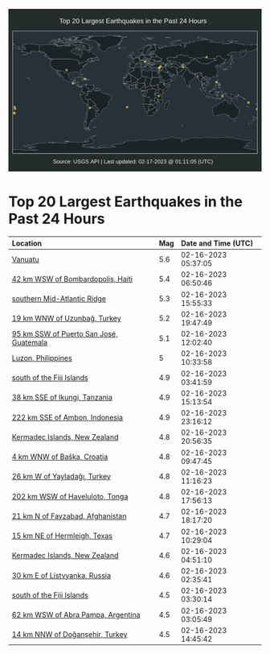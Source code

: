 ![Map](./map.png)

# Top 20 Largest Earthquakes in the Past 24 Hours

| Location | Mag | Date and Time (UTC) |
|:---|:---|:---|
| [Vanuatu](https://earthquake.usgs.gov/earthquakes/eventpage/us6000jpb1) | 5.6 | 02-16-2023 05:37:05 |
| [42 km WSW of Bombardopolis, Haiti](https://earthquake.usgs.gov/earthquakes/eventpage/us6000jpbd) | 5.4 | 02-16-2023 06:50:46 |
| [southern Mid-Atlantic Ridge](https://earthquake.usgs.gov/earthquakes/eventpage/us6000jpe7) | 5.3 | 02-16-2023 15:55:33 |
| [19 km WNW of Uzunbağ, Turkey](https://earthquake.usgs.gov/earthquakes/eventpage/us6000jpff) | 5.2 | 02-16-2023 19:47:49 |
| [95 km SSW of Puerto San José, Guatemala](https://earthquake.usgs.gov/earthquakes/eventpage/us6000jpdh) | 5.1 | 02-16-2023 12:02:40 |
| [Luzon, Philippines](https://earthquake.usgs.gov/earthquakes/eventpage/us6000jpc7) | 5 | 02-16-2023 10:33:58 |
| [south of the Fiji Islands](https://earthquake.usgs.gov/earthquakes/eventpage/us6000jpag) | 4.9 | 02-16-2023 03:41:59 |
| [38 km SSE of Ikungi, Tanzania](https://earthquake.usgs.gov/earthquakes/eventpage/us6000jpe3) | 4.9 | 02-16-2023 15:13:54 |
| [222 km SSE of Ambon, Indonesia](https://earthquake.usgs.gov/earthquakes/eventpage/us6000jpgt) | 4.9 | 02-16-2023 23:16:12 |
| [Kermadec Islands, New Zealand](https://earthquake.usgs.gov/earthquakes/eventpage/us6000jpfx) | 4.8 | 02-16-2023 20:56:35 |
| [4 km WNW of Baška, Croatia](https://earthquake.usgs.gov/earthquakes/eventpage/us6000jpbt) | 4.8 | 02-16-2023 09:47:45 |
| [26 km W of Yayladağı, Turkey](https://earthquake.usgs.gov/earthquakes/eventpage/us6000jpd5) | 4.8 | 02-16-2023 11:16:23 |
| [202 km WSW of Haveluloto, Tonga](https://earthquake.usgs.gov/earthquakes/eventpage/us6000jper) | 4.8 | 02-16-2023 17:56:13 |
| [21 km N of Fayzabad, Afghanistan](https://earthquake.usgs.gov/earthquakes/eventpage/us6000jpex) | 4.7 | 02-16-2023 18:17:20 |
| [15 km NE of Hermleigh, Texas](https://earthquake.usgs.gov/earthquakes/eventpage/tx2023dgvx) | 4.7 | 02-16-2023 10:29:04 |
| [Kermadec Islands, New Zealand](https://earthquake.usgs.gov/earthquakes/eventpage/us6000jpax) | 4.6 | 02-16-2023 04:51:10 |
| [30 km E of Listvyanka, Russia](https://earthquake.usgs.gov/earthquakes/eventpage/us6000jpa8) | 4.6 | 02-16-2023 02:35:41 |
| [south of the Fiji Islands](https://earthquake.usgs.gov/earthquakes/eventpage/us6000jpaf) | 4.5 | 02-16-2023 03:30:14 |
| [62 km WSW of Abra Pampa, Argentina](https://earthquake.usgs.gov/earthquakes/eventpage/us6000jpab) | 4.5 | 02-16-2023 03:05:49 |
| [14 km NNW of Doğanşehir, Turkey](https://earthquake.usgs.gov/earthquakes/eventpage/us6000jpdx) | 4.5 | 02-16-2023 14:45:42 |
